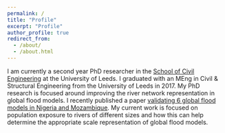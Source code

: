 ```yaml
---
permalink: /
title: "Profile"
excerpt: "Profile"
author_profile: true
redirect_from: 
  - /about/
  - /about.html
---
```


I am currently a second year PhD researcher in the [School of Civil Engineering](https://engineering.leeds.ac.uk/civil) at the University of Leeds. I graduated with an MEng in Civil & Structural Engineering from the University of Leeds in 2017. My PhD research is focused around improving the river network representation in global flood models. I recently published a paper [validating 6 global flood models in Nigeria and Mozambique](http://iopscience.iop.org/article/10.1088/1748-9326/aae014). My current work is focused on population exposure to rivers of different sizes and how this can help determine the appropriate scale representation of global flood models.
